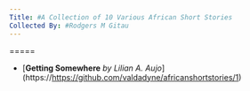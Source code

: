 ```yaml
---
Title: #A Collection of 10 Various African Short Stories
Collected By: #Rodgers M Gitau
---
```



=====

+ [**Getting Somewhere** *by Lilian A. Aujo*] (https://https://github.com/valdadyne/africanshortstories/1)
